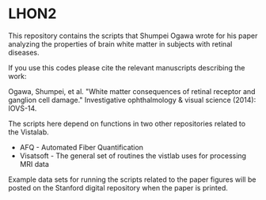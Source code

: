 LHON2
=====
This repository contains the scripts that Shumpei Ogawa wrote for his paper analyzing the properties of brain white matter in subjects with retinal diseases. 

If you use this codes please cite the relevant manuscripts describing the work:

Ogawa, Shumpei, et al. "White matter consequences of retinal receptor and ganglion cell damage." Investigative ophthalmology & visual science (2014): IOVS-14.

The scripts here depend on functions in two other repositories related to the Vistalab.
  * AFQ - Automated Fiber Quantification
  * Visatsoft - The general set of routines the vistlab uses for processing MRI data

Example data sets for running the scripts related to the paper figures will be posted on the Stanford digital repository when the paper is printed.



